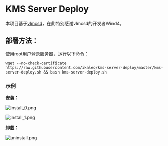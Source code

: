 # KMS Server Deploy

本项目基于[vlmcsd](https://github.com/Wind4/vlmcsd)，在此特别感谢vlmcsd的开发者Wind4。

## 部署方法：

使用root用户登录服务器，运行以下命令：

```shell
wget --no-check-certificate https://raw.githubusercontent.com/ikaleo/kms-server-deploy/master/kms-server-deploy.sh && bash kms-server-deploy.sh
```

### 示例

**安装：**

![install_0.png](./image/install_0.png)

![install_1.png](./image/install_1.png)



**卸载：**

![uninstall.png](./image/uninstall.png)
